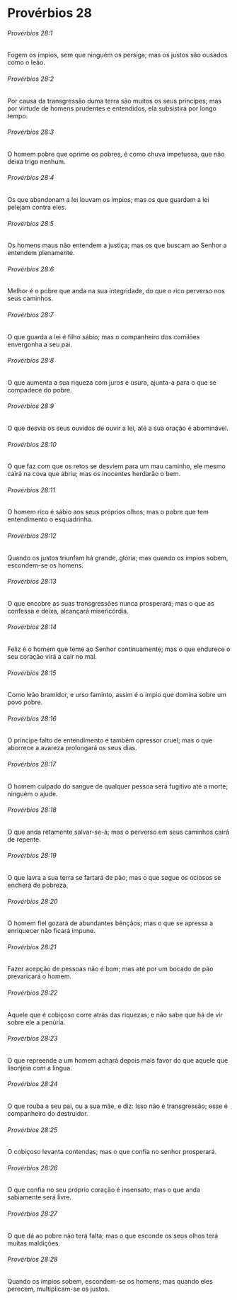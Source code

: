 # Provérbios 28

###### Provérbios 28:1

Fogem os ímpios, sem que ninguém os persiga; mas os justos são ousados como o leão.

###### Provérbios 28:2

Por causa da transgressão duma terra são muitos os seus príncipes; mas por virtude de homens prudentes e entendidos, ela subsistirá por longo tempo.

###### Provérbios 28:3

O homem pobre que oprime os pobres, é como chuva impetuosa, que não deixa trigo nenhum.

###### Provérbios 28:4

Os que abandonam a lei louvam os ímpios; mas os que guardam a lei pelejam contra eles.

###### Provérbios 28:5

Os homens maus não entendem a justiça; mas os que buscam ao Senhor a entendem plenamente.

###### Provérbios 28:6

Melhor é o pobre que anda na sua integridade, do que o rico perverso nos seus caminhos.

###### Provérbios 28:7

O que guarda a lei é filho sábio; mas o companheiro dos comilões envergonha a seu pai.

###### Provérbios 28:8

O que aumenta a sua riqueza com juros e usura, ajunta-a para o que se compadece do pobre.

###### Provérbios 28:9

O que desvia os seus ouvidos de ouvir a lei, até a sua oração é abominável.

###### Provérbios 28:10

O que faz com que os retos se desviem para um mau caminho, ele mesmo cairá na cova que abriu; mas os inocentes herdarão o bem.

###### Provérbios 28:11

O homem rico é sábio aos seus próprios olhos; mas o pobre que tem entendimento o esquadrinha.

###### Provérbios 28:12

Quando os justos triunfam há grande, glória; mas quando os ímpios sobem, escondem-se os homens.

###### Provérbios 28:13

O que encobre as suas transgressões nunca prosperará; mas o que as confessa e deixa, alcançará misericórdia.

###### Provérbios 28:14

Feliz é o homem que teme ao Senhor continuamente; mas o que endurece o seu coração virá a cair no mal.

###### Provérbios 28:15

Como leão bramidor, e urso faminto, assim é o ímpio que domina sobre um povo pobre.

###### Provérbios 28:16

O príncipe falto de entendimento é também opressor cruel; mas o que aborrece a avareza prolongará os seus dias.

###### Provérbios 28:17

O homem culpado do sangue de qualquer pessoa será fugitivo até a morte; ninguém o ajude.

###### Provérbios 28:18

O que anda retamente salvar-se-á; mas o perverso em seus caminhos cairá de repente.

###### Provérbios 28:19

O que lavra a sua terra se fartará de pão; mas o que segue os ociosos se encherá de pobreza.

###### Provérbios 28:20

O homem fiel gozará de abundantes bênçãos; mas o que se apressa a enriquecer não ficará impune.

###### Provérbios 28:21

Fazer acepção de pessoas não é bom; mas até por um bocado de pão prevaricará o homem.

###### Provérbios 28:22

Aquele que é cobiçoso corre atrás das riquezas; e não sabe que há de vir sobre ele a penúria.

###### Provérbios 28:23

O que repreende a um homem achará depois mais favor do que aquele que lisonjeia com a língua.

###### Provérbios 28:24

O que rouba a seu pai, ou a sua mãe, e diz: Isso não é transgressão; esse é companheiro do destruidor.

###### Provérbios 28:25

O cobiçoso levanta contendas; mas o que confia no senhor prosperará.

###### Provérbios 28:26

O que confia no seu próprio coração é insensato; mas o que anda sabiamente será livre.

###### Provérbios 28:27

O que dá ao pobre não terá falta; mas o que esconde os seus olhos terá muitas maldições.

###### Provérbios 28:28

Quando os ímpios sobem, escondem-se os homens; mas quando eles perecem, multiplicam-se os justos.

